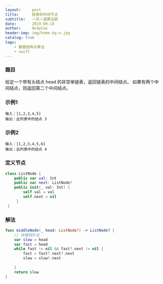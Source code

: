 ```yaml
---
layout:     post
title:      链表的中间节点
subtitle:   一天一道算法题
date:       2019-09-10
author:     AndyCao
header-img: img/home-bg-o.jpg
catalog: true
tags:
    - 数据结构与算法
    - swift
---
```


### 题目
给定一个带有头结点 head 的非空单链表，返回链表的中间结点。
如果有两个中间结点，则返回第二个中间结点。

### 示例1
```
输入：[1,2,3,4,5]
输出：此列表中的结点 3
```

### 示例2
```
输入：[1,2,3,4,5,6]
输出：此列表中的结点 4
```
### 定义节点
```swift
class ListNode {
    public var val: Int
    public var next: ListNode?
    public init(_ val: Int) {
        self.val = val
        self.next = nil
     }
 }
```
### 解法
```swift
func middleNode(_ head: ListNode?) -> ListNode? {
    // 快慢指针法
    var slow = head
    var fast = head
    while fast != nil && fast?.next != nil {
        fast = fast?.next?.next
        slow = slow?.next
        
    }
    return slow
}
```
